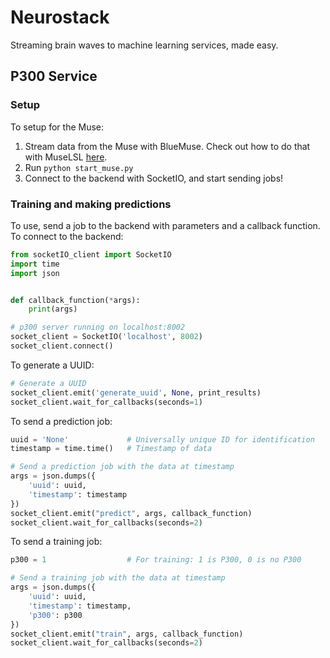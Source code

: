# Neurostack

Streaming brain waves to machine learning services, made easy.

## P300 Service

### Setup

To setup for the Muse:

1. Stream data from the Muse with BlueMuse. Check out how to do that with MuseLSL [here](https://github.com/alexandrebarachant/muse-lsl).
2. Run `python start_muse.py`
3. Connect to the backend with SocketIO, and start sending jobs!

### Training and making predictions

To use, send a job to the backend with parameters and a callback function. To connect to the backend:

```python
from socketIO_client import SocketIO
import time
import json


def callback_function(*args):
    print(args)

# p300 server running on localhost:8002
socket_client = SocketIO('localhost', 8002)
socket_client.connect()
```

To generate a UUID:

```python
# Generate a UUID
socket_client.emit('generate_uuid', None, print_results)
socket_client.wait_for_callbacks(seconds=1)
```

To send a prediction job:

```python
uuid = 'None'             # Universally unique ID for identification
timestamp = time.time()   # Timestamp of data

# Send a prediction job with the data at timestamp
args = json.dumps({
    'uuid': uuid,
    'timestamp': timestamp
})
socket_client.emit("predict", args, callback_function)
socket_client.wait_for_callbacks(seconds=2)
```

To send a training job:

```python
p300 = 1                  # For training: 1 is P300, 0 is no P300

# Send a training job with the data at timestamp
args = json.dumps({
    'uuid': uuid,
    'timestamp': timestamp,
    'p300': p300
})
socket_client.emit("train", args, callback_function)
socket_client.wait_for_callbacks(seconds=2)
```




<!-- **(In development)**

```python
from neurostack import Neurostack
import neurostack.devices as devices

if __name__ == "main":

    neurostack = Neurostack(
        device = devices.OpenBCI(),
        tags = [
            ui_tag,
        ],
        subscribers = [
            mmc_socket_connection,
            p300_socket_connection,
        ]
    )

    neurostack.start()
```

## Documentation

### class **Neurostack** (*device*=devices.OpenBCI, *subscribers* = [], *tags* = [])

### *Parameters*:

***device***: EEG device type to stream from

***subscribers***: WebSockets of subscribers where EEG data will stream to

***tags***: Sources of tags to append to EEG data

### *Functions*

***start()***

Start streaming EEG from device, and publish data to subscribers.

***stop()***

Stop streaming EEG data from device, and stop publishing data to subscribers. Connection to device remains intact, and device is not turned off.

***shutdown()***

Close connection to device, WebSocket connections to publishers, and tag sources. -->
